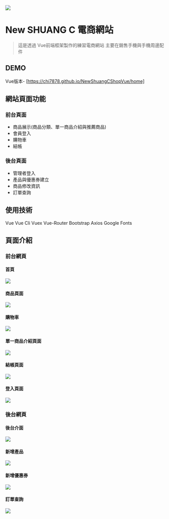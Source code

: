 
![](https://i.imgur.com/VRf62iv.png?1)

New SHUANG C 電商網站
=====================
> 這是透過 Vue前端框架製作的練習電商網站
主要在銷售手機與手機周邊配件


## DEMO
Vue版本- [https://chi7878.github.io/NewShuangCShopVue/home]

## 網站頁面功能
### 前台頁面
* 商品展示(商品分類、單一商品介紹與推薦商品)
* 會員登入
* 購物車
* 結帳

### 後台頁面
* 管理者登入
* 產品與優惠券建立
* 商品修改資訊
* 訂單查詢

## 使用技術

 Vue
 Vue Cli
 Vuex
 Vue-Router
 Bootstrap
 Axios
 Google Fonts


## 頁面介紹


### 前台網頁
#### 首頁
![](https://i.imgur.com/oG0dVCH.png)

#### 商品頁面
![](https://i.imgur.com/B0TI810.png)

#### 購物車
![](https://i.imgur.com/NVnQ6mC.png)

#### 單一商品介紹頁面
![](https://i.imgur.com/2xvCTT9.png)

#### 結帳頁面
![](https://i.imgur.com/OCFsXUz.png)

#### 登入頁面
![](https://i.imgur.com/lgamklf.png)


### 後台網頁
#### 後台介面
![](https://i.imgur.com/Z9Fu9fM.png)

#### 新增產品
![](https://i.imgur.com/nUnWehv.png)

#### 新增優惠券
![](https://i.imgur.com/PqZ4g7L.png)

#### 訂單查詢
![](https://i.imgur.com/8ErCCjt.png)
